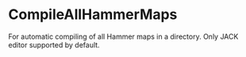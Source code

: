 # CompileAllHammerMaps
For automatic compiling of all Hammer maps in a directory. 
Only JACK editor supported by default.
